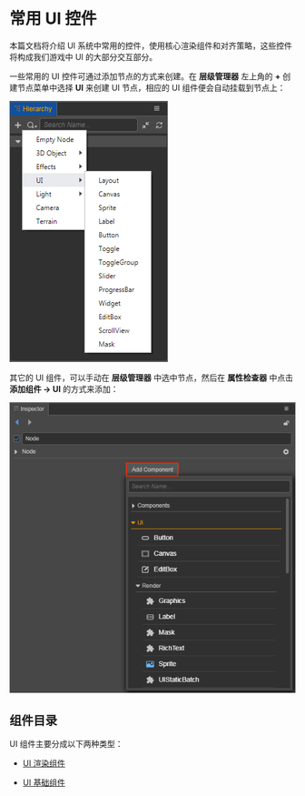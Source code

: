 # 常用 UI 控件

本篇文档将介绍 UI 系统中常用的控件，使用核心渲染组件和对齐策略，这些控件将构成我们游戏中 UI 的大部分交互部分。

一些常用的 UI 控件可通过添加节点的方式来创建。在 **层级管理器** 左上角的 **+** 创建节点菜单中选择 **UI** 来创建 UI 节点，相应的 UI 组件便会自动挂载到节点上：

![create-ui](create-ui.png)

其它的 UI 组件，可以手动在 **层级管理器** 中选中节点，然后在 **属性检查器** 中点击 **添加组件 -> UI** 的方式来添加：

![add-component](add-component.png)

## 组件目录

UI 组件主要分成以下两种类型：

- [UI 渲染组件](render-component.md)

- [UI 基础组件](base-component.md)
